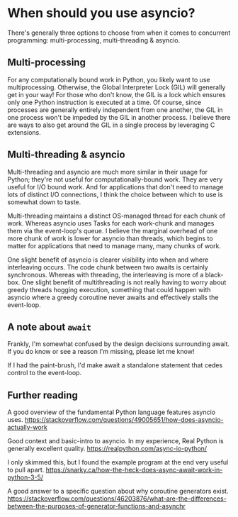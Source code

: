 # When should you use asyncio?

There's generally three options to choose from when it comes to concurrent programming: multi-processing,
multi-threading & asyncio.

## Multi-processing

For any computationally bound work in Python, you likely want to use multiprocessing. Otherwise, the Global 
Interpreter Lock (GIL) will generally get in your way! For those who don't know, the GIL is a lock which ensures only 
one Python instruction is executed at a time. Of course, since processes are generally entirely independent
from one another, the GIL in one process won't be impeded by the GIL in another process. I believe there are ways
to also get around the GIL in a single process by leveraging C extensions.

## Multi-threading & asyncio

Multi-threading and asyncio are much more similar in their usage for Python; they're not useful for computationally-bound
work. They are very useful for I/O bound work. And for applications that don't need to manage lots of distinct I/O connections, I think the choice between which to use is somewhat down to taste.

Multi-threading maintains a distinct OS-managed thread for each chunk of work. Whereas asyncio uses Tasks for each 
work-chunk and manages them via the event-loop's queue. I believe the marginal overhead of one more chunk of work is lower for asyncio than threads, which begins to matter for applications that need to manage many, many chunks of work. 

One slight benefit of asyncio is clearer visibility into when and where interleaving occurs. The code chunk between two awaits is certainly synchronous. Whereas with threading, the interleaving is more of a black-box. One slight benefit of multithreading is not really having to worry about greedy threads hogging execution, something that could happen with asyncio where a greedy coroutine never awaits and effectively stalls the event-loop.

## A note about `await`

Frankly, I'm somewhat confused by the design decisions surrounding await. 
If you do know or see a reason I'm missing, please let me know!

If I had the paint-brush, I'd make await a standalone statement that cedes control to the event-loop. 

## Further reading

A good overview of the fundamental Python language features asyncio uses. 
https://stackoverflow.com/questions/49005651/how-does-asyncio-actually-work

Good context and basic-intro to asyncio. In my experience, Real Python is generally excellent quality.
https://realpython.com/async-io-python/

I only skimmed this, but I found the example program at the end very useful to pull apart.
https://snarky.ca/how-the-heck-does-async-await-work-in-python-3-5/

A good answer to a specific question about why coroutine generators exist.
https://stackoverflow.com/questions/46203876/what-are-the-differences-between-the-purposes-of-generator-functions-and-asynchr


